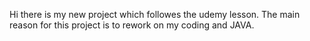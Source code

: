 Hi there is my new project which followes the udemy lesson.
The main reason for this project is to rework on my coding and JAVA. 
